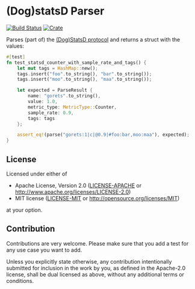 # (Dog)statsD Parser

[![Build Status](https://travis-ci.org/appsignal/statsd_parser.svg?branch=master)](https://travis-ci.org/appsignal/statsd_parser)
[![Crate](http://meritbadge.herokuapp.com/statsd_parser)](https://crates.io/crates/statsd_parser)

Parses (part of) the [(Dog)StatsD protocol](https://docs.datadoghq.com/guides/dogstatsd/) and returns a struct with the values:


```rust
#[test]
fn test_statsd_counter_with_sample_rate_and_tags() {
    let mut tags = HashMap::new();
    tags.insert("foo".to_string(), "bar".to_string());
    tags.insert("moo".to_string(), "maa".to_string());

    let expected = ParseResult {
        name: "gorets".to_string(),
        value: 1.0,
        metric_type: MetricType::Counter,
        sample_rate: 0.9,
        tags: tags
    };

    assert_eq!(parse("gorets:1|c|@0.9|#foo:bar,moo:maa"), expected);
}
```

## License

Licensed under either of

 * Apache License, Version 2.0 ([LICENSE-APACHE](LICENSE-APACHE) or http://www.apache.org/licenses/LICENSE-2.0)
 * MIT license ([LICENSE-MIT](LICENSE-MIT) or http://opensource.org/licenses/MIT)

at your option.

## Contribution

Contributions are very welcome. Please make sure that you add a test for any use case you want to add.

Unless you explicitly state otherwise, any contribution intentionally submitted for inclusion in the work by you, as defined in the Apache-2.0 license, shall be dual licensed as above, without any additional terms or conditions.
